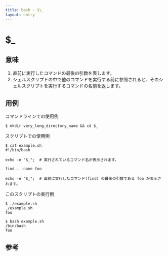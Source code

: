 ```yaml
---
title: bash - $\_
layout: entry
---
```


# $\_

## 意味

1. 直前に実行したコマンドの最後の引数を表します。
2. シェルスクリプトの中で他のコマンドを実行する前に参照されると、そのシェルスクリプトを実行するコマンドの名前を返します。

## 用例

コマンドラインでの使用例

    $ mkdir very_long_directory_name && cd $_


スクリプトでの使用例

    $ cat example.sh
    #!/bin/bash

    echo -e "$_";  # 実行されているコマンド名が表示されます。

    find . -name foo

    echo -e "$_";  # 直前に実行したコマンド(find) の最後の引数である foo が表示されます。


このスクリプトの実行例

    $ ./example.sh
    ./example.sh
    foo

    $ bash example.sh
    /bin/bash
    foo


## 参考


